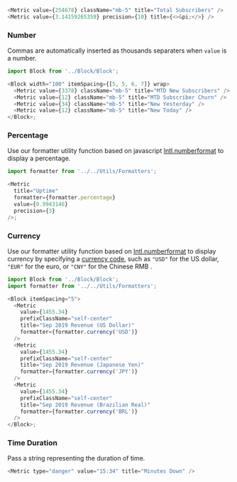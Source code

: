 ```js
<Metric value={254678} className="mb-5" title="Total Subscribers" />
<Metric value={3.14159265359} precision={10} title={<>&pi;</>} />
```

### Number

Commas are automatically inserted as thousands separaters when `value` is a number.

```js
import Block from '../Block/Block';

<Block width="100" itemSpacing={[5, 5, 6, 7]} wrap>
  <Metric value={3378} className="mb-5" title="MTD New Subscribers" />
  <Metric value={12} className="mb-5" title="MTD Subscriber Churn" />
  <Metric value={34} className="mb-5" title="New Yesterday" />
  <Metric value={12} className="mb-5" title="New Today" />
</Block>;
```

### Percentage

Use our formatter utility function based on javascript [Intl.numberformat](https://developer.mozilla.org/en-US/docs/Web/JavaScript/Reference/Global_Objects/NumberFormat) to display a percentage.

```js
import formatter from '../../Utils/Formatters';

<Metric
  title="Uptime"
  formatter={formatter.percentage}
  value={0.9943146}
  precision={3}
/>;
```

### Currency

Use our formatter utility function based on [Intl.numberformat](https://developer.mozilla.org/en-US/docs/Web/JavaScript/Reference/Global_Objects/NumberFormat) to display currency by specifying a [currency code](https://www.currency-iso.org/en/home/tables/table-a1.html), such as `"USD"` for the US dollar, `"EUR"` for the euro, or `"CNY"` for the Chinese RMB .

```js
import Block from '../Block/Block';
import formatter from '../../Utils/Formatters';

<Block itemSpacing="5">
  <Metric
    value={1455.34}
    prefixClassName="self-center"
    title="Sep 2019 Revenue (US Dollar)"
    formatter={formatter.currency('USD')}
  />
  <Metric
    value={1455.34}
    prefixClassName="self-center"
    title="Sep 2019 Revenue (Japanese Yen)"
    formatter={formatter.currency('JPY')}
  />
  <Metric
    value={1455.34}
    prefixClassName="self-center"
    title="Sep 2019 Revenue (Brazilian Real)"
    formatter={formatter.currency('BRL')}
  />
</Block>;
```

### Time Duration

Pass a string representing the duration of time.

```js
<Metric type="danger" value="15:34" title="Minutes Down" />
```
